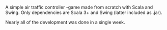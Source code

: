 A simple air traffic controller -game made from scratch with Scala and Swing. Only dependencies are Scala 3+ and Swing (latter included as .jar).

Nearly all of the development was done in a single week.
